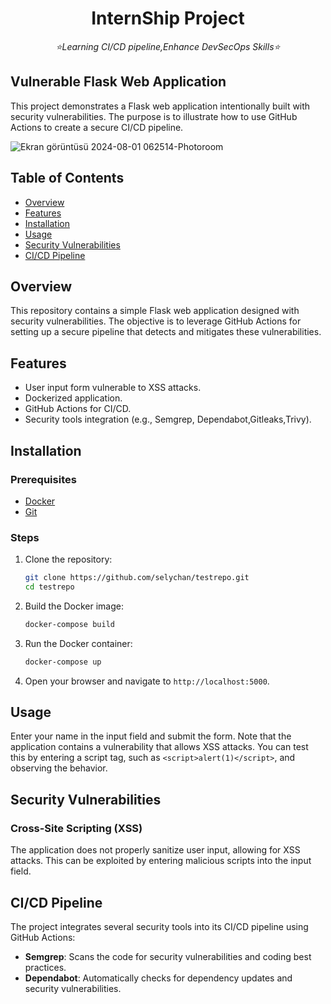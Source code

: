 <h1 align="center">InternShip Project</h1>
<p align="center"><i>⭐Learning CI/CD pipeline,Enhance DevSecOps Skills⭐</i></p>
<h2>Vulnerable Flask Web Application</h2>

This project demonstrates a Flask web application intentionally built with security vulnerabilities. The purpose is to illustrate how to use GitHub Actions to create a secure CI/CD pipeline.

![Ekran görüntüsü 2024-08-01 062514-Photoroom](https://github.com/user-attachments/assets/6a681dd6-fc21-402b-8499-ed1ad37f4418)



## Table of Contents

- [Overview](#overview)
- [Features](#features)
- [Installation](#installation)
- [Usage](#usage)
- [Security Vulnerabilities](#security-vulnerabilities)
- [CI/CD Pipeline](#cicd-pipeline)


## Overview

This repository contains a simple Flask web application designed with security vulnerabilities. The objective is to leverage GitHub Actions for setting up a secure pipeline that detects and mitigates these vulnerabilities.

## Features

- User input form vulnerable to XSS attacks.
- Dockerized application.
- GitHub Actions for CI/CD.
- Security tools integration (e.g., Semgrep, Dependabot,Gitleaks,Trivy).

## Installation

### Prerequisites

- [Docker](https://www.docker.com/get-started)
- [Git](https://git-scm.com/)

### Steps

1. Clone the repository:

    ```bash
    git clone https://github.com/selychan/testrepo.git
    cd testrepo
    ```

2. Build the Docker image:

    ```bash
    docker-compose build
    ```

3. Run the Docker container:

    ```bash
    docker-compose up
    ```

4. Open your browser and navigate to `http://localhost:5000`.

## Usage

Enter your name in the input field and submit the form. Note that the application contains a vulnerability that allows XSS attacks. You can test this by entering a script tag, such as `<script>alert(1)</script>`, and observing the behavior.

## Security Vulnerabilities

### Cross-Site Scripting (XSS)

The application does not properly sanitize user input, allowing for XSS attacks. This can be exploited by entering malicious scripts into the input field.

## CI/CD Pipeline

The project integrates several security tools into its CI/CD pipeline using GitHub Actions:

- **Semgrep**: Scans the code for security vulnerabilities and coding best practices.
- **Dependabot**: Automatically checks for dependency updates and security vulnerabilities.

